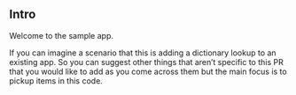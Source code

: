 ## Intro

Welcome to the sample app.

If you can imagine a scenario that this is adding a dictionary lookup to an existing app.
So you can suggest other things that aren’t specific to this PR that you would like to add as you come across them but the main focus is to pickup items in this code.

